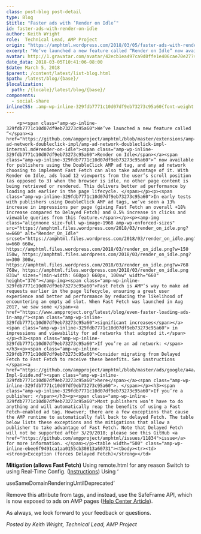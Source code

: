 ```yaml
---
class: post-blog post-detail
type: Blog
$title: "Faster ads with ‘Render on Idle’"
id: faster-ads-with-render-on-idle
author: Keith Wright
role:  Technical Lead, AMP Project
origin: "https://amphtml.wordpress.com/2018/03/05/faster-ads-with-render-on-idle/amp/"
excerpt: "We’ve launched a new feature called “Render on Idle” now available for publishers using the DoubleClick AMP ad tag, and any ad network choosing to implement Fast Fetch can also take advantage of it. With Render on Idle, ads load 12 viewports from the user’s scroll position (as opposed to 3) when the browser is [&#8230;]"
avatar: http://1.gravatar.com/avatar/42ecb1ea497ca9d0ffe1e406cae70e27?s=96&d=identicon&r=G
date_data: 2018-03-05T10:41:06-08:00
$date: March 5, 2018
$parent: /content/latest/list-blog.html
$path: /latest/blog/{base}/
$localization:
  path: /{locale}/latest/blog/{base}/
components:
  - social-share
inlineCSS: .amp-wp-inline-329fdb7771c10d07df9eb73273c95a60{font-weight:400;}.amp-wp-inline-ebee6f9491ca1aa0155cb30813a60731{height:182px;}
---
```


<div class="amp-wp-article-content">

		<p><span class="amp-wp-inline-329fdb7771c10d07df9eb73273c95a60">We’ve launched a new feature called “</span><a href="https://github.com/ampproject/amphtml/blob/master/extensions/amp-ad-network-doubleclick-impl/amp-ad-network-doubleclick-impl-internal.md#render-on-idle"><span class="amp-wp-inline-329fdb7771c10d07df9eb73273c95a60">Render on Idle</span></a><span class="amp-wp-inline-329fdb7771c10d07df9eb73273c95a60">” now available for publishers using the DoubleClick AMP ad tag, and any ad network choosing to implement Fast Fetch can also take advantage of it. With Render on Idle, ads load 12 viewports from the user’s scroll position (as opposed to 3) when the browser is idle, no other page content is being retrieved or rendered. This delivers better ad performance by loading ads earlier in the page lifecycle. </span></p><p><span class="amp-wp-inline-329fdb7771c10d07df9eb73273c95a60">In early tests with publishers using DoubleClick AMP ad tags, we’ve seen a 13% increase in impressions per page (giving Fast Fetch an overall +18% increase compared to Delayed Fetch) and 0.5% increase in clicks and viewable queries from this feature.</span></p><p><amp-img class="alignnone size-full wp-image-1968 amp-wp-enforced-sizes" src="https://amphtml.files.wordpress.com/2018/03/render_on_idle.png?w=660" alt="Render_On_Idle" srcset="https://amphtml.files.wordpress.com/2018/03/render_on_idle.png?w=660 660w, https://amphtml.files.wordpress.com/2018/03/render_on_idle.png?w=150 150w, https://amphtml.files.wordpress.com/2018/03/render_on_idle.png?w=300 300w, https://amphtml.files.wordpress.com/2018/03/render_on_idle.png?w=768 768w, https://amphtml.files.wordpress.com/2018/03/render_on_idle.png 831w" sizes="(min-width: 660px) 660px, 100vw" width="660" height="376"></amp-img><span class="amp-wp-inline-329fdb7771c10d07df9eb73273c95a60">Fast Fetch is AMP’s way to make ad requests earlier in the page lifecycle, ensuring a great user experience and better ad performance by reducing the likelihood of encountering an empty ad slot. When Fast Fetch was launched in Aug 2017, we saw some </span><a href="https://www.ampproject.org/latest/blog/even-faster-loading-ads-in-amp/"><span class="amp-wp-inline-329fdb7771c10d07df9eb73273c95a60">significant increases</span></a><span class="amp-wp-inline-329fdb7771c10d07df9eb73273c95a60"> in impressions and viewability for ad networks that adopted it.</span></p><h3><span class="amp-wp-inline-329fdb7771c10d07df9eb73273c95a60">If you’re an ad network: </span></h3><p><span class="amp-wp-inline-329fdb7771c10d07df9eb73273c95a60">Consider migrating from Delayed Fetch to Fast Fetch to receive these benefits. See instructions </span><a href="https://github.com/ampproject/amphtml/blob/master/ads/google/a4a/docs/Network-Impl-Guide.md"><span class="amp-wp-inline-329fdb7771c10d07df9eb73273c95a60">here</span></a><span class="amp-wp-inline-329fdb7771c10d07df9eb73273c95a60">. </span></p><h3><span class="amp-wp-inline-329fdb7771c10d07df9eb73273c95a60">If you’re a publisher: </span></h3><p><span class="amp-wp-inline-329fdb7771c10d07df9eb73273c95a60">Most publishers won’t have to do anything and will automatically reap the benefits of using a Fast Fetch-enabled ad tag. However; there are a few exceptions that cause the AMP runtime to automatically fall back to delayed Fetch. The table below lists these exceptions and the mitigations that allow a publisher to take advantage of Fast Fetch. Note that Delayed Fetch will not be supported after 3/29/2018; please see this GitHub <a href="https://github.com/ampproject/amphtml/issues/11834">issue</a> for more information. </span></p><table width="500" class="amp-wp-inline-ebee6f9491ca1aa0155cb30813a60731"><tbody><tr><td><strong>Exception (forces Delayed Fetch)</strong></td>
<td><strong>Mitigation (allows Fast Fetch)</strong></td>
</tr><tr><td><span class="amp-wp-inline-329fdb7771c10d07df9eb73273c95a60">Using remote.html for any reason</span></td>
<td><span class="amp-wp-inline-329fdb7771c10d07df9eb73273c95a60">Switch to using Real-Time Config. (</span><a href="https://github.com/ampproject/amphtml/blob/master/extensions/amp-a4a/rtc-publisher-implementation-guide.md"><span class="amp-wp-inline-329fdb7771c10d07df9eb73273c95a60">Instructions</span></a><span class="amp-wp-inline-329fdb7771c10d07df9eb73273c95a60">)</span></td>
</tr><tr><td><span class="amp-wp-inline-329fdb7771c10d07df9eb73273c95a60"><span class="amp-wp-inline-329fdb7771c10d07df9eb73273c95a60"><span class="amp-wp-inline-329fdb7771c10d07df9eb73273c95a60">Using ‘</span></span></span>
<p><span class="amp-wp-inline-329fdb7771c10d07df9eb73273c95a60"><span class="amp-wp-inline-329fdb7771c10d07df9eb73273c95a60">useSameDomainRenderingUntilDeprecated</span></span><span class="amp-wp-inline-329fdb7771c10d07df9eb73273c95a60">’</span></p></td>
<td><span class="amp-wp-inline-329fdb7771c10d07df9eb73273c95a60">Remove this attribute from tags, and instead, use the SafeFrame API, which is now exposed to ads on AMP pages (</span><a href="https://support.google.com/dfp_premium/answer/6023110">Help Center Article</a><span class="amp-wp-inline-329fdb7771c10d07df9eb73273c95a60">).</span></td>
</tr></tbody></table><p>As always, we look forward to your feedback or questions.</p><p><i><span class="amp-wp-inline-329fdb7771c10d07df9eb73273c95a60">Posted by Keith Wright, Technical Lead, AMP Project</span></i></p>	</div>

	

</div>

